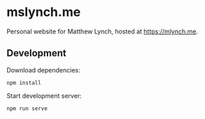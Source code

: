 # mslynch.me

Personal website for Matthew Lynch, hosted at https://mlynch.me.

## Development
Download dependencies:
```
npm install
```

Start development server:
```
npm run serve
```
